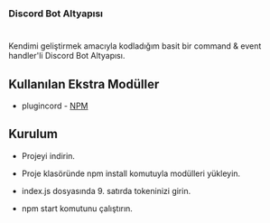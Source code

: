 ### Discord Bot Altyapısı
#
Kendimi geliştirmek amacıyla kodladığım basit bir command & event handler'li Discord Bot Altyapısı.

## Kullanılan Ekstra Modüller

- plugincord - [NPM](https://www.npmjs.com/package/plugincord)

## Kurulum

- Projeyi indirin.

- Proje klasöründe npm install komutuyla modülleri yükleyin.

- index.js dosyasında 9. satırda tokeninizi girin.

- npm start komutunu çalıştırın.